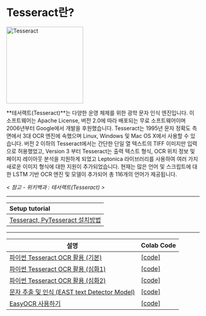# **Tesseract란?**

<a href="https://yunwoong.tistory.com/51" target="_blank" title="[ Python ] Tesseract, PyTesseract 설치방법 (OCR 개발환경)" rel="nofollow"><img src="https://user-images.githubusercontent.com/69428232/148317569-75486c74-24f0-44d9-864d-3a6129d8fe87.png" height="200" title="Tesseract" alt="Tesseract"></img></a> 

**테서랙트(Tesseract)**는 다양한 운영 체제를 위한 광학 문자 인식 엔진입니다. 이 소프트웨어는 Apache License, 버전 2.0에 따라 배포되는 무료 소프트웨어이며 2006년부터 Google에서 개발을 후원했습니다. Tesseract는 1995년 문자 정확도 측면에서 3대 OCR 엔진에 속했으며 Linux, Windows 및 Mac OS X에서 사용할 수 있습니다.
버전 2 이하의 Tesseract에서는 간단한 단일 열 텍스트의 TIFF 이미지만 입력으로 허용했었고, Version 3 부터 Tesseract는 출력 텍스트 형식, OCR 위치 정보 및 페이지 레이아웃 분석을 지원하게 되었고 Leptonica 라이브러리를 사용하여 여러 가지 새로운 이미지 형식에 대한 지원이 추가되었습니다.
현재는 많은 언어 및 스크립트에 대한 LSTM 기반 OCR 엔진 및 모델이 추가되어 총 116개의 언어가 제공됩니다.

*< 참고 - 위키백과 :* *테서랙트(Tesseract)* *>*

------

| Setup tutorial                                               |
| :----------------------------------------------------------- |
| [Tesseract, PyTesseract 설치방법](https://github.com/yunwoong7/basic_tesseract_ocr/blob/main/doc/setup_tutorial.md) |

------

| 설명                                                         | Colab Code                                                   |
| ------------------------------------------------------------ | ------------------------------------------------------------ |
| [파이썬 Tesseract OCR 활용 (기본) ](https://yunwoong.tistory.com/58?category=902345) | [[code]](https://colab.research.google.com/drive/1xrLV_Q7w202B4iXGYWPM7QFCwXnRsKQ_#scrollTo=gvOsnreLwD9L) |
| [파이썬 Tesseract OCR 활용 (심화1)](https://yunwoong.tistory.com/72?category=902345) | [[code]](https://colab.research.google.com/drive/1Uz9N7BbVX6qNrpRGHGOcZuW0XY00a1iw#scrollTo=lEoKE7QYjrRH) |
| [파이썬 Tesseract OCR 활용 (심화2)](https://yunwoong.tistory.com/73?category=902345) | [[code]](https://colab.research.google.com/drive/1b7NP8D4p2MjukF935WWu6rY3OeSTxPo1?usp=sharing) |
| [문자 추출 및 인식 (EAST text Detector Model)](https://yunwoong.tistory.com/75?category=902345) | [[code]](https://colab.research.google.com/drive/1UVKoojbv5lL4X_LI62eKAtJU3uhDpy9z?usp=sharing) |
| [EasyOCR 사용하기](https://yunwoong.tistory.com/76?category=902345) | [[code]](https://colab.research.google.com/drive/1XRScbJVy6yyugxfWKH1fcdi6FmtwvVzC?usp=sharing) |

